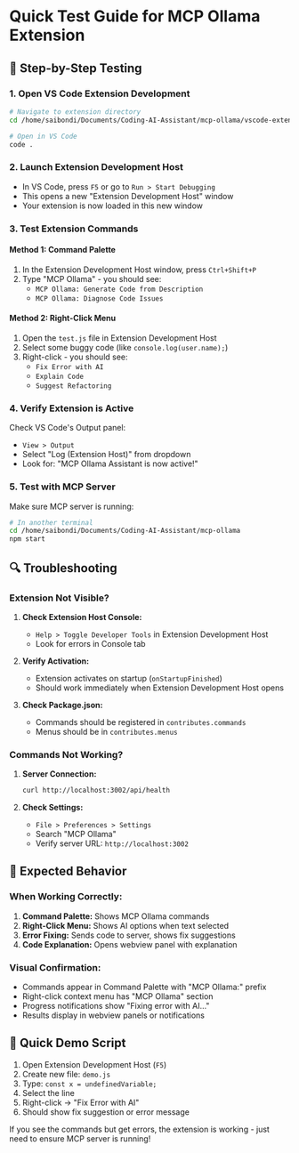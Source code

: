 # Quick Test Guide for MCP Ollama Extension

## 🚀 Step-by-Step Testing

### 1. Open VS Code Extension Development
```bash
# Navigate to extension directory
cd /home/saibondi/Documents/Coding-AI-Assistant/mcp-ollama/vscode-extension

# Open in VS Code
code .
```

### 2. Launch Extension Development Host
- In VS Code, press `F5` or go to `Run > Start Debugging`
- This opens a new "Extension Development Host" window
- Your extension is now loaded in this new window

### 3. Test Extension Commands

#### Method 1: Command Palette
1. In the Extension Development Host window, press `Ctrl+Shift+P`
2. Type "MCP Ollama" - you should see:
   - `MCP Ollama: Generate Code from Description`
   - `MCP Ollama: Diagnose Code Issues`

#### Method 2: Right-Click Menu
1. Open the `test.js` file in Extension Development Host
2. Select some buggy code (like `console.log(user.name);`)
3. Right-click - you should see:
   - `Fix Error with AI`
   - `Explain Code`
   - `Suggest Refactoring`

### 4. Verify Extension is Active
Check VS Code's Output panel:
- `View > Output`
- Select "Log (Extension Host)" from dropdown
- Look for: "MCP Ollama Assistant is now active!"

### 5. Test with MCP Server
Make sure MCP server is running:
```bash
# In another terminal
cd /home/saibondi/Documents/Coding-AI-Assistant/mcp-ollama
npm start
```

## 🔍 Troubleshooting

### Extension Not Visible?
1. **Check Extension Host Console:**
   - `Help > Toggle Developer Tools` in Extension Development Host
   - Look for errors in Console tab

2. **Verify Activation:**
   - Extension activates on startup (`onStartupFinished`)
   - Should work immediately when Extension Development Host opens

3. **Check Package.json:**
   - Commands should be registered in `contributes.commands`
   - Menus should be in `contributes.menus`

### Commands Not Working?
1. **Server Connection:**
   ```bash
   curl http://localhost:3002/api/health
   ```

2. **Check Settings:**
   - `File > Preferences > Settings`
   - Search "MCP Ollama"
   - Verify server URL: `http://localhost:3002`

## 🎯 Expected Behavior

### When Working Correctly:
1. **Command Palette:** Shows MCP Ollama commands
2. **Right-Click Menu:** Shows AI options when text selected
3. **Error Fixing:** Sends code to server, shows fix suggestions
4. **Code Explanation:** Opens webview panel with explanation

### Visual Confirmation:
- Commands appear in Command Palette with "MCP Ollama:" prefix
- Right-click context menu has "MCP Ollama" section
- Progress notifications show "Fixing error with AI..."
- Results display in webview panels or notifications

## 🚀 Quick Demo Script

1. Open Extension Development Host (`F5`)
2. Create new file: `demo.js`
3. Type: `const x = undefinedVariable;`
4. Select the line
5. Right-click → "Fix Error with AI"
6. Should show fix suggestion or error message

If you see the commands but get errors, the extension is working - just need to ensure MCP server is running!
